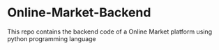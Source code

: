# Online-Market-Backend
This repo contains the backend code of a Online Market platform using python programming language
